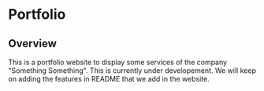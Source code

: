 # Portfolio


## Overview
This is a portfolio website to display some services of the company "Something Something". This is currently under developement.  We will keep on adding the features in README that we add in the website. 